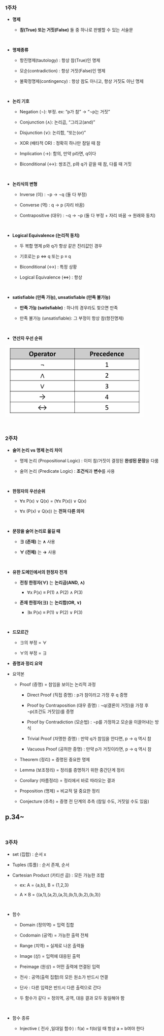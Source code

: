 ### 1주차 

- **명제**

    - **참(True) 또는 거짓(False)** 둘 중 하나로 판별할 수 있는 서술문

<br/>

- **명제종류**

    - 항진명제(tautology) : 항상 참(True)인 명제

    - 모순(contradiction) : 항상 거짓(False)인 명제

    - 불확정명제(contingency) : 항상 참도 아니고, 항상 거짓도 아닌 명제

<br/>

-  **논리 기호**

    - Negation (¬): 부정. ex: “p가 참” → “¬p는 거짓”

    - Conjunction (∧): 논리곱, “그리고(and)”

    - Disjunction (∨): 논리합, “또는(or)”
 
    - XOR (배타적 OR) : 정확히 하나만 참일 때 참

    - Implication (→): 함의, 만약 p라면, q이다

    - Biconditional (↔): 쌍조건, p와 q가 같을 때 참, 다를 때 거짓

<br/>

- **논리식의 변형**
  
    - Inverse (이) : ¬p → ¬q (둘 다 부정)
      
    - Converse (역) : q → p (자리 바꿈)

    - Contrapositive (대우) : ¬q → ¬p (둘 다 부정 + 자리 바꿈 → 원래와 동치)

<br/>

- **Logical Equivalence (논리적 동치)**

    - 두 복합 명제 p와 q가 항상 같은 진리값인 경우
 
    - 기호로는 p ⇔ q 또는 p ≡ q
 
    - Biconditional (↔) : 특정 상황
 
    - Logical Equivalence (⇔) : 항상 

<br/>

- **satisfiable (만족 가능), unsatisfiable (만족 불가능)**

    - **만족 가능 (satisfiable)** : 하나의 경우라도 찾으면 만족
 
    - 만족 불가능 (unsatisfiable): 그 부정이 항상 참(항진명제)

<br/>

- **연산자 우선 순위**

![System Resources](../../images/Discrete%20Structures%20images/연산자우선순위.png)

<br/>

### 2주차 

- **술어 논리 vs 명제 논리 차이**

    - 명제 논리 (Propositional Logic) : 이미 참/거짓이 결정된 **완성된 문장**을 다룸

    - 술어 논리 (Predicate Logic) : **조건식**과 **변수**를 사용

<br/>

- **한정자의 우선순위**

    - ∀x P(x) ∨ Q(x) = (∀x P(x)) ∨ Q(x)

    - ∀x (P(x) ∨ Q(x)) 는 **전혀 다른 의미**

<br/>

- **문장을 술어 논리로 옮길 때**

    - **∃ (존재)** 는 **∧** 사용
 
    - **∀ (전체)** 는 **→** 사용

<br/>

- **유한 도메인에서의 한정자 전개**


    - **전칭 한정자(∀)** 는 **논리곱(AND, ∧)**
 
        - ∀x P(x) ≡ P(1) ∧ P(2) ∧ P(3)

    - **존재 한정자(∃)** 는 **논리합(OR, ∨)**
 
        - ∃x P(x) ≡ P(1) ∨ P(2) ∨ P(3) 

<br/>

- **드모르간**

    - ∃의 부정 = ∀

    - ∀의 부정 = ∃



- **증명과 정리 요약**

- 요약본
  
    - Proof (증명) = 참임을 보이는 논리적 과정
 
        - Direct Proof (직접 증명) : p가 참이라고 가정 후 q 증명
     
        - Proof by Contraposition (대우 증명) : ¬q(결론이 거짓)을 가정 후 ¬p(조건도 거짓임)를 증명
     
        - Proof by Contradiction (모순법) :  ¬p를 가정하고 모순을 이끌어내는 방식
     
        - Trivial Proof (자명한 증명) : 만약 q가 참임을 안다면, p → q 역시 참
     
        - Vacuous Proof (공허한 증명) : 만약 p가 거짓이라면, p → q 역시 참

    - Theorem (정리) = 증명된 중요한 명제

    - Lemma (보조정리) = 정리를 증명하기 위한 중간단계 정리

    - Corollary (따름정리) = 정리에서 바로 따라오는 결과

    - Proposition (명제) = 비교적 덜 중요한 정리

    - Conjecture (추측) = 증명 전 단계의 추측 (참일 수도, 거짓일 수도 있음) 


## p.34~ 

<br/>

### 3주차 

- set (집합) : 순서 x

- Tuples (튜플) : 순서 존재, 순서

- Cartesian Product (카티션 곱) : 모든 가능한 조합

    - ex: A = {a,b}, B = {1,2,3}

    - A × B = {(a,1),(a,2),(a,3),(b,1),(b,2),(b,3)} 

 <br/>

- 함수

    - Domain (정의역) = 입력 집합

    - Codomain (공역) = 가능한 출력 전체

    - Range (치역) = 실제로 나온 출력들

    - Image (상) = 입력에 대응된 출력

    - Preimage (원상) = 어떤 출력에 연결된 입력
 
    - 전사 : 공역(출력 집합)의 모든 원소가 반드시 연결

    - 단사 : 다른 입력은 반드시 다른 출력으로 간다
     
    - 두 함수가 같다 = 정의역, 공역, 대응 결과 모두 동일해야 함

<br/>

- 함수 종류

    - Injective ( 전사 ,일대일 함수) : f(a) = f(b)일 때 항상 a = b여야 한다
 


























